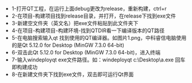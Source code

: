 * 1-打开QT工程，在运行上面debug更改为release，重新构建，ctrl+r
* 2-在项目-构建项目找到release目录，并打开，在release下找到exe文件
* 3-新建空文件夹（英文名）把exe文件粘贴到此文件夹下
* 4-在项目-构建项目-构建环境-找到QTDIR看一下编译版本的QT路径
* 5-在电脑搜索输入qt 找到使用的QT编译器。如图片1.png，中科睿信电脑使用的是Qt 5.12.0 for Desktop (MinGW 7.3.0 64-bit)
* 6-双击此Qt 5.12.0 for Desktop (MinGW 7.3.0 64-bit)，进入终端
* 7-输入windeployqt exe文件路径。如：windeployqt c:\Desktop\a.exe 回车即构建成功
* 8-在新建文件夹下找到exe文件，双击即可运行Qt界面